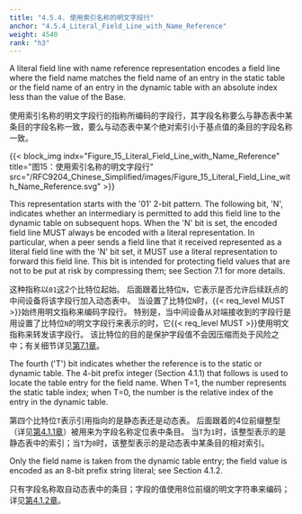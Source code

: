 ```yaml
---
title: "4.5.4. 使用索引名称的明文字段行"
anchor: "4.5.4_Literal_Field_Line_with_Name_Reference"
weight: 4540
rank: "h3"
---
```


A literal field line with name reference representation encodes a field line where the field name matches the field name of an entry in the static table or the field name of an entry in the dynamic table with an absolute index less than the value of the Base.

使用索引名称的明文字段行的指称所编码的字段行，其字段名称要么与静态表中某条目的字段名称一致，要么与动态表中某个绝对索引小于基点值的条目的字段名称一致。

{{< block_img
indx="Figure_15_Literal_Field_Line_with_Name_Reference"
title="图15：使用索引名称的明文字段行"
src="/RFC9204_Chinese_Simplified/images/Figure_15_Literal_Field_Line_with_Name_Reference.svg" >}}

This representation starts with the '01' 2-bit pattern. The following bit, 'N', indicates whether an intermediary is permitted to add this field line to the dynamic table on subsequent hops. When the 'N' bit is set, the encoded field line MUST always be encoded with a literal representation. In particular, when a peer sends a field line that it received represented as a literal field line with the 'N' bit set, it MUST use a literal representation to forward this field line. This bit is intended for protecting field values that are not to be put at risk by compressing them; see Section 7.1 for more details.

这种指称以`01`这2个比特位起始。
后面跟着比特位`N`，它表示是否允许后续跃点的中间设备将该字段行加入动态表中。
当设置了比特位`N`时，{{< req_level MUST >}}始终用明文指称来编码字段行。
特别是，当中间设备从对端接收到的字段行是用设置了比特位`N`的明文字段行来表示的时，它{{< req_level MUST >}}使用明文指称来转发该字段行。
该比特位的目的是保护字段值不会因压缩而处于风险之中；有关细节详见[第7.1章](#7.1_Probing_Dynamic_Table_State)。

The fourth ('T') bit indicates whether the reference is to the static or dynamic table. The 4-bit prefix integer (Section 4.1.1) that follows is used to locate the table entry for the field name. When T=1, the number represents the static table index; when T=0, the number is the relative index of the entry in the dynamic table.

第四个比特位`T`表示引用指向的是静态表还是动态表。
后面跟着的4位前缀整型（详见[第4.1.1章](#4.1.1_Prefixed_Integers)）被用来为字段名称定位表中条目。
当`T`为`1`时，该整型表示的是静态表中的索引；当`T`为`0`时，该整型表示的是动态表中某条目的相对索引。

Only the field name is taken from the dynamic table entry; the field value is encoded as an 8-bit prefix string literal; see Section 4.1.2.

只有字段名称取自动态表中的条目；字段的值使用8位前缀的明文字符串来编码；详见[第4.1.2章](#4.1.2_String_Literals)。
